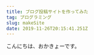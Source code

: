 ```yaml
---
title: ブログ投稿サイトを作ってみた
tag: プログラミング
slug: makeSite
date: 2019-11-26T20:15:41.251Z
---
```

こんにちは、おかきょーです。
